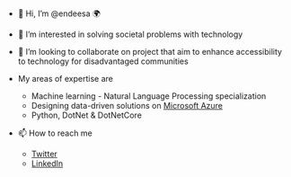 - 👋 Hi, I’m @endeesa :earth_africa:
- 👀 I’m interested in solving societal problems with technology
- 💞️ I’m looking to collaborate on project that aim to enhance accessibility to technology for disadvantaged communities

- My areas of expertise are
  - Machine learning - Natural Language Processing specialization
  - Designing data-driven solutions on [Microsoft Azure](https://azure.microsoft.com/)
  - Python, DotNet & DotNetCore

- 📫 How to reach me
  
  - [Twitter](https://twitter.com/NdamuleloNemakh)
  - [LinkedIn](https://www.linkedin.com/in/ndamulelonemakhavhani/)

<!---
endeesa/endeesa is a ✨ special ✨ repository because its `README.md` (this file) appears on your GitHub profile.
You can click the Preview link to take a look at your changes.
--->
